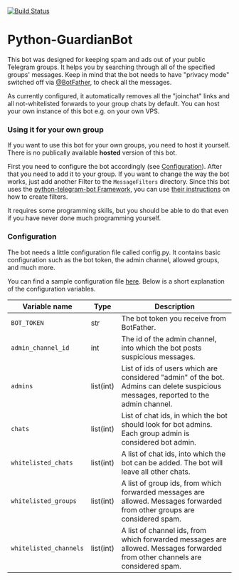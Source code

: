 [![Build Status](https://travis-ci.org/d-Rickyy-b/Python-GeizhalsBot.svg?branch=master)](https://travis-ci.org/d-Rickyy-b/Python-GeizhalsBot)

# Python-GuardianBot
This bot was designed for keeping spam and ads out of your public Telegram groups. It helps you by searching through all of the specified groups' messages. Keep in mind that the bot needs to have "privacy mode" switched off via [@BotFather](https://t.me/BotFather), to check all the messages.

As currently configured, it automatically removes all the "joinchat" links and all not-whitelisted forwards to your group chats by default. You can host your own instance of this bot e.g. on your own VPS.

### Using it for your own group
If you want to use this bot for your own groups, you need to host it yourself. There is no publically available **hosted** version of this bot.

First you need to configure the bot accordingly (see [Configuration](#configuration)). After that you need to add it to your group. If you want to change the way the bot works, just add another Filter to the `MessageFilters` directory. Since this bot uses the [python-telegram-bot Framework](https://github.com/python-telegram-bot/python-telegram-bot), you can use [their instructions](https://github.com/python-telegram-bot/python-telegram-bot/wiki/Extensions-%E2%80%93-Advanced-Filters) on how to create filters.

It requires some programming skills, but you should be able to do that even if you have never done much programming yourself.

### Configuration
The bot needs a little configuration file called config.py. It contains basic configuration such as the bot token, the admin channel, allowed groups, and much more.

You can find a sample configuration file [here](https://gist.github.com/d-Rickyy-b/65fde2038928b8b43e4bd6307334eb92). Below is a short explanation of the configuration variables.

| Variable name | Type | Description |
| ------------- | ---- | ----------- |
| `BOT_TOKEN`   | str  | The bot token you receive from BotFather. |
| `admin_channel_id` | int | The id of the admin channel, into which the bot posts suspicious messages. |
| `admins` | list(int) | List of ids of users which are considered "admin" of the bot. Admins can delete suspicious messages, reported to the admin channel. |
| `chats` | list(int) | List of chat ids, in which the bot should look for bot admins. Each group admin is considered bot admin. |
| `whitelisted_chats` | list(int) | A list of chat ids, into which the bot can be added. The bot will leave all other chats. |
| `whitelisted_groups` | list(int) | A list of group ids, from which forwarded messages are allowed. Messages forwarded from other groups are considered spam. |
| `whitelisted_channels` | list(int) | A list of channel ids, from which forwarded messages are allowed. Messages forwarded from other channels are considered spam. |
